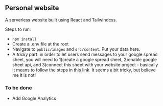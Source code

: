 ## Personal website

A serverless website built using React and Tailwindcss.

Steps to run:

- `npm install`
- Create a .env file at the root
- Navigate to `public/images` and `src/content`. Put your data here.
- A _tricky_ part: in order to let users send messages to your google spread sheet, you will need to 1)create a google spread sheet, 2)enable google sheet api, and 3)connect this sheet with your website project - basically it means to follow the steps in [this link](https://dev.to/calvinpak/how-to-read-write-google-sheets-with-react-193l). It seems a bit tricky, but believe me it is not!

### To be done

- Add Google Analytics

